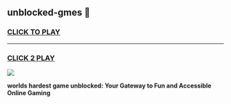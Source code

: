 
## unblocked-gmes 👋
<h3>
<a href="https://premium.freeplayer.one?title=unblocked-gmes&ref=14F">CLICK TO PLAY</a></h3>
<hr>

<h3>
<a href="https://premium.freeplayer.one?title=unblocked-gmes&ref=14F">CLICK 2 PLAY</a>
  
</h3>

<a href="https://premium.freeplayer.one?title=unblocked-gmes&ref=12F/"><img src="https://clearcache.store/games.png"></a>


**worlds hardest game unblocked: Your Gateway to Fun and Accessible Online Gaming**
